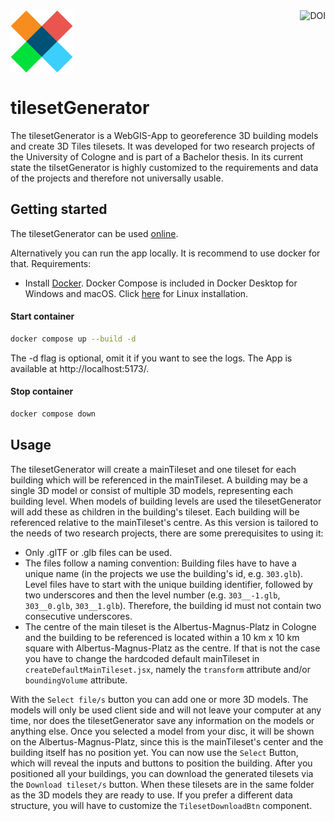 <div>
  <img align="left" alt="tilsetGenerator" src="./frontend/public/tileset-generator.svg" width="100"/>
  <a href="https://doi.org/10.5281/zenodo.15189767" style="margin-top: auto"><img align="right" alt="DOI" src="https://zenodo.org/badge/DOI/10.5281/zenodo.15189767.svg"></a>
  <br clear="all">
</div>

# tilesetGenerator
The tilesetGenerator is a WebGIS-App to georeference 3D building models and create 3D Tiles tilesets. It was developed
for two research projects of the University of Cologne and is part of a Bachelor thesis. In its current state the
tilsetGenerator is highly customized to the requirements and data of the projects and therefore not universally usable.

## Getting started
The tilesetGenerator can be used [online](https://campusgis2.uni-koeln.de/tilesetgenerator/).

Alternatively you can run the app locally. It is recommend to use docker for that. Requirements:
- Install [Docker](https://www.docker.com/products/docker-desktop/). Docker Compose is included in Docker Desktop for
Windows and macOS. Click [here](https://github.com/docker/compose) for Linux installation.

#### Start container
```sh
docker compose up --build -d
```
The -d flag is optional, omit it if you want to see the logs.
The App is available at http://localhost:5173/.

#### Stop container
```sh
docker compose down
```

## Usage
The tilesetGenerator will create a mainTileset and one tileset for each building which will be referenced in the
mainTileset. A building may be a single 3D model or consist of multiple 3D models, representing each building level.
When models of building levels are used the tilesetGenerator will add these as children in the building's tileset. Each
building will be referenced relative to the mainTileset's centre. As this version is tailored to the needs of two
research projects, there are some prerequisites to using it:
- Only .glTF or .glb files can be used.
- The files follow a naming convention: Building files have to have a unique name (in the projects we use the building's
id, e.g. `303.glb`). Level files have to start with the unique building identifier, followed by two underscores and then
the level number (e.g. `303__-1.glb`, `303__0.glb`, `303__1.glb`). Therefore, the building id must not contain two
consecutive underscores.
- The centre of the main tileset is the Albertus-Magnus-Platz in Cologne and the building to be referenced is located
within a 10 km x 10 km square with Albertus-Magnus-Platz as the centre. If that is not the case you have to change the
hardcoded default mainTileset in `createDefaultMainTileset.jsx`, namely the `transform` attribute and/or
`boundingVolume` attribute.

With the `Select file/s` button you can add one or more 3D models. The models will only be used client side and will not
leave your computer at any time, nor does the tilesetGenerator save any information on the models or anything else.
Once you selected a model from your disc, it will be shown on the Albertus-Magnus-Platz, since this is the mainTileset's
center and the building itself has no position yet. You can now use the `Select` Button, which will reveal the inputs
and buttons to position the building. After you positioned all your buildings, you can download the generated tilesets
via the `Download tileset/s` button. When these tilesets are in the same folder as the 3D models they are ready to use.
If you prefer a different data structure, you will have to customize the `TilesetDownloadBtn` component.

